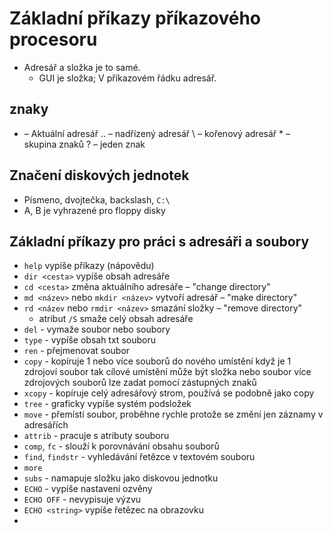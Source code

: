 # Základní příkazy příkazového procesoru
- Adresář a složka je to samé.
	- GUI je složka; V příkazovém řádku adresář.
## znaky
- – Aktuální adresář
.. – nadřízený adresář
\\ – kořenový adresář
\* – skupina znaků
? – jeden znak

## Značení diskových jednotek
- Písmeno, dvojtečka, backslash,
	`C:\`
- A, B je vyhrazené pro floppy disky

## Základní příkazy pro práci s adresáři a soubory
- `help` vypíše příkazy (nápovědu)
- `dir <cesta>` vypíše obsah adresáře
- `cd <cesta>` změna aktuálního adresáře – "change directory"
- `md <název>` nebo `mkdir <název>` vytvoří adresář – "make directory"
- `rd <název` nebo `rmdir <název>` smazání složky – "remove directory"
	- atribut `/S` smaže celý obsah adresáře
- `del` - vymaže soubor nebo soubory
- `type` - vypíše obsah txt souboru
- `ren` - přejmenovat soubor
- `copy` - kopíruje 1 nebo více souborů do nového umístění
	když je 1 zdrojoví soubor tak cílové umístění může být složka nebo soubor
	více zdrojových souborů lze zadat pomocí zástupných znaků
- `xcopy` - kopíruje celý adresářový strom, používá se podobně jako copy
- `tree` - graficky vypíše systém podsložek
- `move` - přemístí soubor, proběhne rychle protože se změní jen záznamy v adresářích
- `attrib` - pracuje s atributy souboru
- `comp`, `fc` - slouží k porovnávání obsahu souborů
- `find`, `findstr` - vyhledávání řetězce v textovém souboru
- `more` 
- `subs` - namapuje složku jako diskovou jednotku
- `ECHO` - vypíše nastavení ozvěny
- `ECHO OFF` - nevypisuje výzvu
- `ECHO <string>` vypíše řetězec na obrazovku
- 
